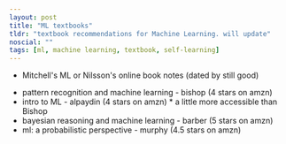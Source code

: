 ```yaml
---
layout: post
title: "ML textbooks"
tldr: "textbook recommendations for Machine Learning. will update"
noscial: ""
tags: [ml, machine learning, textbook, self-learning]
---
```


[1]: http://www.quora.com/What-s-a-good-introductory-machine-learning-text

* Mitchell's ML or Nilsson's online book notes (dated by still good)

[2]: http://www.quora.com/What-are-some-alternatives-to-Bishops-PRML-textbook

* pattern recognition and machine learning - bishop (4 stars on amzn)
* intro to ML - alpaydin (4 stars on amzn)
        * a little more accessible than Bishop
* bayesian reasoning and machine learning - barber (5 stars on amzn)
* ml: a probabilistic perspective - murphy (4.5 stars on amzn)

